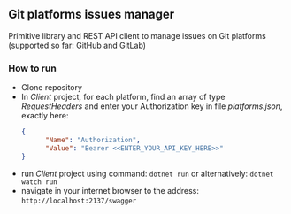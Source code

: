 ## Git platforms issues manager
Primitive library and REST API client to manage issues on Git platforms (supported so far: GitHub and GitLab)

###  How to run
* Clone repository
* In _Client_ project, for each platform, find an array of type _RequestHeaders_ and enter your Authorization key in file _platforms.json_, exactly here:
  ```json
  {
        "Name": "Authorization",
        "Value": "Bearer <<ENTER_YOUR_API_KEY_HERE>>"
  }
  ```
* run _Client_ project using command:
  ```dotnet run```
  or alternatively:
  ```dotnet watch run```
* navigate in your internet browser to the address:
  ```http://localhost:2137/swagger```

